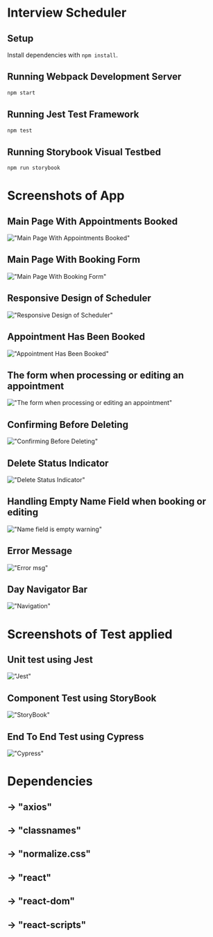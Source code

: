 # Interview Scheduler

## Setup

Install dependencies with `npm install`.

## Running Webpack Development Server

```sh
npm start
```

## Running Jest Test Framework

```sh
npm test
```

## Running Storybook Visual Testbed

```sh
npm run storybook
```

# Screenshots of App

## Main Page With Appointments Booked
!["Main Page With Appointments Booked"](https://github.com/NB-famous/lighthouse-labs-scheduler/blob/master/docs/Homepage.png?raw=true)
## Main Page With Booking Form
!["Main Page With Booking Form"](https://github.com/NB-famous/lighthouse-labs-scheduler/blob/master/docs/Homepage2.png?raw=true)
## Responsive Design of Scheduler
!["Responsive Design of Scheduler"](https://github.com/NB-famous/lighthouse-labs-scheduler/blob/master/docs/Responsiveness.png?raw=true )
## Appointment Has Been Booked
!["Appointment Has Been Booked"](https://github.com/NB-famous/lighthouse-labs-scheduler/blob/master/docs/Appointment-Booked.png?raw=true)
## The form when processing or editing an appointment
!["The form when processing or editing an appointment"](https://github.com/NB-famous/lighthouse-labs-scheduler/blob/master/docs/Form-appointment.png?raw=true)
## Confirming Before Deleting
!["Confirming Before Deleting"](https://github.com/NB-famous/lighthouse-labs-scheduler/blob/master/docs/Confirm-delete.png?raw=true)
## Delete Status Indicator
!["Delete Status Indicator"](https://github.com/NB-famous/lighthouse-labs-scheduler/blob/master/docs/StatusSpinner.png?raw=true)
## Handling Empty Name Field when booking or editing
!["Name field is empty warning"](https://github.com/NB-famous/lighthouse-labs-scheduler/blob/master/docs/HandlingEmptyField.png?raw=true)
## Error Message
!["Error msg"](https://github.com/NB-famous/lighthouse-labs-scheduler/blob/master/docs/ErrorHandling.png?raw=true)
## Day Navigator Bar
!["Navigation"](https://github.com/NB-famous/lighthouse-labs-scheduler/blob/master/docs/Day-navigation.png?raw=true)

# Screenshots of Test applied 

## Unit test using Jest 
!["Jest"](https://github.com/NB-famous/lighthouse-labs-scheduler/blob/master/docs/Jest.png?raw=true)
## Component Test using StoryBook 
!["StoryBook"](https://github.com/NB-famous/lighthouse-labs-scheduler/blob/master/docs/StoryBook.png?raw=true)
## End To End Test using Cypress 
!["Cypress"](https://github.com/NB-famous/lighthouse-labs-scheduler/blob/master/docs/Cypress.png?raw=true)


# Dependencies
## -> "axios"
## -> "classnames"
## -> "normalize.css"
## -> "react"
## -> "react-dom"
## -> "react-scripts"





